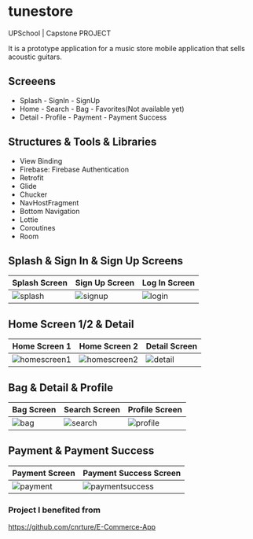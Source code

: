 # tunestore
UPSchool | Capstone PROJECT

It is a prototype application for a music store mobile application that sells acoustic guitars.

## Screeens
- Splash - SignIn - SignUp
- Home - Search - Bag - Favorites(Not available yet)
- Detail - Profile - Payment - Payment Success

## Structures & Tools & Libraries

- View Binding
- Firebase: Firebase Authentication
- Retrofit
- Glide
- Chucker
- NavHostFragment
- Bottom Navigation
- Lottie
- Coroutines
- Room

## Splash & Sign In & Sign Up Screens

| Splash Screen             | Sign Up Screen            | Log In Screen        |
| ------------------------- | ------------------------- | ---------------------|
| ![splash](https://github.com/Ozgecs/tunestore-App/assets/82881652/30cba79a-dcfd-4299-a84f-295f636afc96) | ![signup](https://github.com/Ozgecs/tunestore-App/assets/82881652/9f87b2de-875c-43f6-ba65-5b9c5217de17) | ![login](https://github.com/Ozgecs/tunestore-App/assets/82881652/21c6faf2-cbd6-4782-8c11-551d91bbf6eb) |

## Home Screen 1/2 & Detail

| Home Screen 1             | Home Screen 2             | Detail Screen        |
| ------------------------- | ------------------------- | ---------------------|
| ![homescreen1](https://github.com/Ozgecs/tunestore-App/assets/82881652/24be8648-c8d6-454a-809d-e4c9313b612a) | ![homescreen2](https://github.com/Ozgecs/tunestore-App/assets/82881652/4d359498-7cfc-4b74-9b6a-dd7a1986b64d) | ![detail](https://github.com/Ozgecs/tunestore-App/assets/82881652/2ba2200d-cb5b-4bb2-af60-ee97f5984f03) |

## Bag & Detail & Profile

| Bag Screen                | Search Screen             | Profile Screen       |
| ------------------------- | ------------------------- | ---------------------|
| ![bag](https://github.com/Ozgecs/tunestore-App/assets/82881652/368d340d-5475-406f-a536-4bfa2bb58659) | ![search](https://github.com/Ozgecs/tunestore-App/assets/82881652/8f8bf184-cf3d-4988-9289-c7315d47bb92) | ![profile](https://github.com/Ozgecs/tunestore-App/assets/82881652/b6f4d9ec-e833-41f5-9552-f70c75818827) |

## Payment & Payment Success

| Payment Screen            | Payment Success Screen    | 
| ------------------------- | ------------------------- |
| ![payment](https://github.com/Ozgecs/tunestore-App/assets/82881652/21844a43-1fd0-4e3f-8536-fbaac23ea0d1) | ![paymentsuccess](https://github.com/Ozgecs/tunestore-App/assets/82881652/21b1a1c8-8824-40fa-b606-79d8d7802568) |



### Project I benefited from

https://github.com/cnrture/E-Commerce-App
